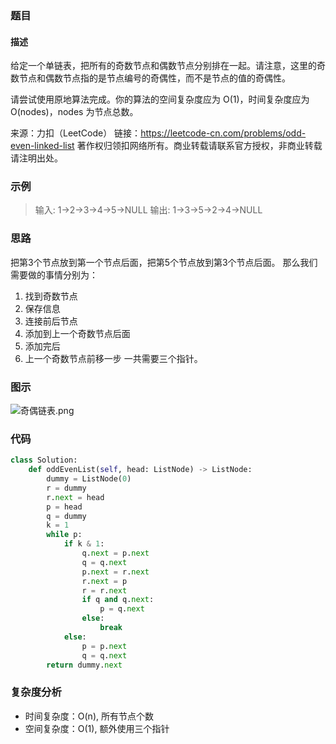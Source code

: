 ### 题目
#### 描述
给定一个单链表，把所有的奇数节点和偶数节点分别排在一起。请注意，这里的奇数节点和偶数节点指的是节点编号的奇偶性，而不是节点的值的奇偶性。

请尝试使用原地算法完成。你的算法的空间复杂度应为 O(1)，时间复杂度应为 O(nodes)，nodes 为节点总数。

来源：力扣（LeetCode）
链接：https://leetcode-cn.com/problems/odd-even-linked-list
著作权归领扣网络所有。商业转载请联系官方授权，非商业转载请注明出处。
### 示例
> 输入: 1->2->3->4->5->NULL
> 输出: 1->3->5->2->4->NULL
### 思路
把第3个节点放到第一个节点后面，把第5个节点放到第3个节点后面。
那么我们需要做的事情分别为：
1. 找到奇数节点
2. 保存信息
3. 连接前后节点
4. 添加到上一个奇数节点后面
5. 添加完后
6. 上一个奇数节点前移一步
一共需要三个指针。
### 图示
![奇偶链表.png](https://pic.leetcode-cn.com/1605268181-UirukQ-%E5%A5%87%E5%81%B6%E9%93%BE%E8%A1%A8.png)
### 代码
```python
class Solution:
    def oddEvenList(self, head: ListNode) -> ListNode:
        dummy = ListNode(0)
        r = dummy
        r.next = head
        p = head
        q = dummy
        k = 1
        while p:
            if k & 1:
                q.next = p.next
                q = q.next
                p.next = r.next
                r.next = p
                r = r.next
                if q and q.next:
                    p = q.next
                else:
                    break
            else:
                p = p.next
                q = q.next
        return dummy.next

```
### 复杂度分析
- 时间复杂度：O(n), 所有节点个数
- 空间复杂度：O(1), 额外使用三个指针

